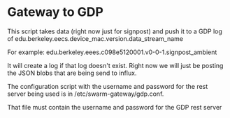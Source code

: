 Gateway to GDP
===================

This script takes data (right now just for signpost) and push it to a
GDP log of edu.berkeley.eecs.device_mac.version.data_stream_name

For example:
edu.berkeley.eees.c098e5120001.v0-0-1.signpost_ambient

It will create a log if that log doesn't exist. Right now we will
just be posting the JSON blobs that are being send to influx.

The configuration script with the username and password for the rest
server being used is in /etc/swarm-gateway/gdp.conf.

That file must contain the username and password for the GDP rest server
